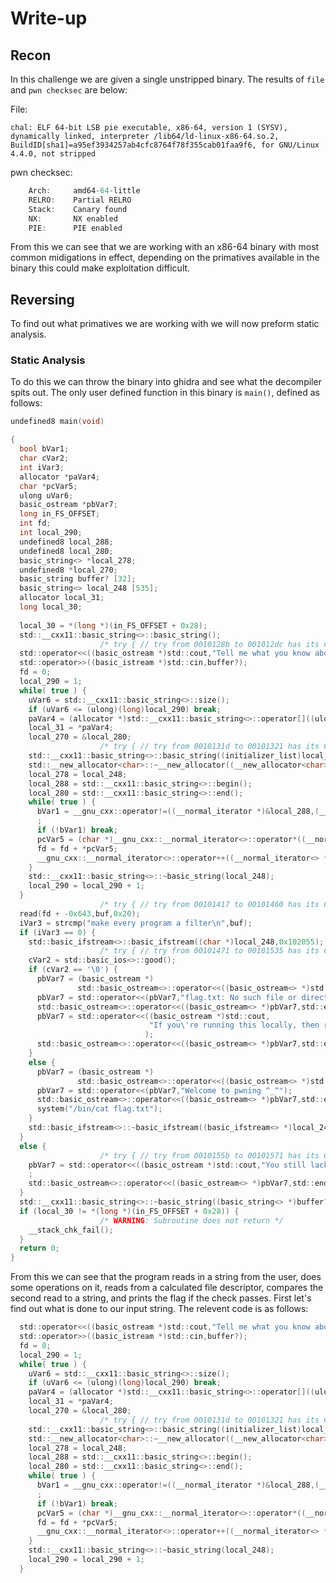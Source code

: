 # Write-up
## Recon
In this challenge we are given a single unstripped binary. The results of `file` and `pwn checksec` are below:

File:
```
chal: ELF 64-bit LSB pie executable, x86-64, version 1 (SYSV), dynamically linked, interpreter /lib64/ld-linux-x86-64.so.2, BuildID[sha1]=a95ef3934257ab4cfc8764f78f355cab01faa9f6, for GNU/Linux 4.4.0, not stripped
```
pwn checksec:
```javascript
    Arch:     amd64-64-little
    RELRO:    Partial RELRO
    Stack:    Canary found
    NX:       NX enabled
    PIE:      PIE enabled
```
From this we can see that we are working with an x86-64 binary with most common midigations in effect, depending on the primatives available in the binary this could make exploitation difficult.

## Reversing
To find out what primatives we are working with we will now preform static analysis.

### Static Analysis
To do this we can throw the binary into ghidra and see what the decompiler spits out. The only user defined function in this binary is `main()`, defined as follows:
```C
undefined8 main(void)

{
  bool bVar1;
  char cVar2;
  int iVar3;
  allocator *paVar4;
  char *pcVar5;
  ulong uVar6;
  basic_ostream *pbVar7;
  long in_FS_OFFSET;
  int fd;
  int local_290;
  undefined8 local_288;
  undefined8 local_280;
  basic_string<> *local_278;
  undefined8 *local_270;
  basic_string buffer? [32];
  basic_string<> local_248 [535];
  allocator local_31;
  long local_30;
  
  local_30 = *(long *)(in_FS_OFFSET + 0x28);
  std::__cxx11::basic_string<>::basic_string();
                    /* try { // try from 0010128b to 001012dc has its CatchHandler @ 001015c2 */
  std::operator<<((basic_ostream *)std::cout,"Tell me what you know about *nix philosophies: ");
  std::operator>>((basic_istream *)std::cin,buffer?);
  fd = 0;
  local_290 = 1;
  while( true ) {
    uVar6 = std::__cxx11::basic_string<>::size();
    if (uVar6 <= (ulong)(long)local_290) break;
    paVar4 = (allocator *)std::__cxx11::basic_string<>::operator[]((ulong)buffer?);
    local_31 = *paVar4;
    local_270 = &local_280;
                    /* try { // try from 0010131d to 00101321 has its CatchHandler @ 00101599 */
    std::__cxx11::basic_string<>::basic_string((initializer_list)local_248,&local_31);
    std::__new_allocator<char>::~__new_allocator((__new_allocator<char> *)&local_280);
    local_278 = local_248;
    local_288 = std::__cxx11::basic_string<>::begin();
    local_280 = std::__cxx11::basic_string<>::end();
    while( true ) {
      bVar1 = __gnu_cxx::operator!=((__normal_iterator *)&local_288,(__normal_iterator *)&local_280)
      ;
      if (!bVar1) break;
      pcVar5 = (char *)__gnu_cxx::__normal_iterator<>::operator*((__normal_iterator<> *)&local_288);
      fd = fd + *pcVar5;
      __gnu_cxx::__normal_iterator<>::operator++((__normal_iterator<> *)&local_288);
    }
    std::__cxx11::basic_string<>::~basic_string(local_248);
    local_290 = local_290 + 1;
  }
                    /* try { // try from 00101417 to 00101460 has its CatchHandler @ 001015c2 */
  read(fd + -0x643,buf,0x20);
  iVar3 = strcmp("make every program a filter\n",buf);
  if (iVar3 == 0) {
    std::basic_ifstream<>::basic_ifstream((char *)local_248,0x102055);
                    /* try { // try from 00101471 to 00101535 has its CatchHandler @ 001015ae */
    cVar2 = std::basic_ios<>::good();
    if (cVar2 == '\0') {
      pbVar7 = (basic_ostream *)
               std::basic_ostream<>::operator<<((basic_ostream<> *)std::cout,std::endl<>);
      pbVar7 = std::operator<<(pbVar7,"flag.txt: No such file or directory");
      std::basic_ostream<>::operator<<((basic_ostream<> *)pbVar7,std::endl<>);
      pbVar7 = std::operator<<((basic_ostream *)std::cout,
                               "If you\'re running this locally, then running it on the remote serve r should give you the flag!"
                              );
      std::basic_ostream<>::operator<<((basic_ostream<> *)pbVar7,std::endl<>);
    }
    else {
      pbVar7 = (basic_ostream *)
               std::basic_ostream<>::operator<<((basic_ostream<> *)std::cout,std::endl<>);
      pbVar7 = std::operator<<(pbVar7,"Welcome to pwning ^_^");
      std::basic_ostream<>::operator<<((basic_ostream<> *)pbVar7,std::endl<>);
      system("/bin/cat flag.txt");
    }
    std::basic_ifstream<>::~basic_ifstream((basic_ifstream<> *)local_248);
  }
  else {
                    /* try { // try from 0010155b to 00101571 has its CatchHandler @ 001015c2 */
    pbVar7 = std::operator<<((basic_ostream *)std::cout,"You still lack knowledge about *nix sorry")
    ;
    std::basic_ostream<>::operator<<((basic_ostream<> *)pbVar7,std::endl<>);
  }
  std::__cxx11::basic_string<>::~basic_string((basic_string<> *)buffer?);
  if (local_30 != *(long *)(in_FS_OFFSET + 0x28)) {
                    /* WARNING: Subroutine does not return */
    __stack_chk_fail();
  }
  return 0;
}
```
From this we can see that the program reads in a string from the user, does some operations on it, reads from a calculated file descriptor, compares the second read to a string, and prints the flag if the check passes. First let's find out what is done to our input string. The relevent code is as follows:
```C
  std::operator<<((basic_ostream *)std::cout,"Tell me what you know about *nix philosophies: ");
  std::operator>>((basic_istream *)std::cin,buffer?);
  fd = 0;
  local_290 = 1;
  while( true ) {
    uVar6 = std::__cxx11::basic_string<>::size();
    if (uVar6 <= (ulong)(long)local_290) break;
    paVar4 = (allocator *)std::__cxx11::basic_string<>::operator[]((ulong)buffer?);
    local_31 = *paVar4;
    local_270 = &local_280;
                    /* try { // try from 0010131d to 00101321 has its CatchHandler @ 00101599 */
    std::__cxx11::basic_string<>::basic_string((initializer_list)local_248,&local_31);
    std::__new_allocator<char>::~__new_allocator((__new_allocator<char> *)&local_280);
    local_278 = local_248;
    local_288 = std::__cxx11::basic_string<>::begin();
    local_280 = std::__cxx11::basic_string<>::end();
    while( true ) {
      bVar1 = __gnu_cxx::operator!=((__normal_iterator *)&local_288,(__normal_iterator *)&local_280)
      ;
      if (!bVar1) break;
      pcVar5 = (char *)__gnu_cxx::__normal_iterator<>::operator*((__normal_iterator<> *)&local_288);
      fd = fd + *pcVar5;
      __gnu_cxx::__normal_iterator<>::operator++((__normal_iterator<> *)&local_288);
    }
    std::__cxx11::basic_string<>::~basic_string(local_248);
    local_290 = local_290 + 1;
  }
```
